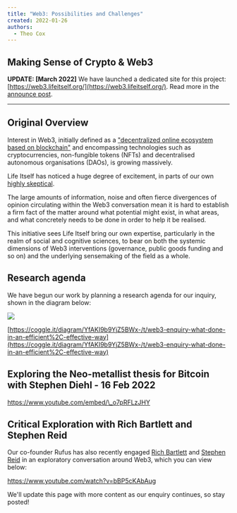 ```yaml
---
title: "Web3: Possibilities and Challenges"
created: 2022-01-26
authors: 
  - Theo Cox
---
```


## Making Sense of Crypto & Web3

**UPDATE: \[March 2022\]** We have launched a dedicated site for this project: [https://web3.lifeitself.org/](https://web3.lifeitself.org/). Read more in the [announce post](https://lifeitself.org/2022/03/16/making-sense-of-crypto-and-web3-launch/).

* * *

## Original Overview

Interest in Web3, initially defined as a ["decentralized online ecosystem based on blockchain"](https://www.wired.com/story/web3-gavin-wood-interview/) and encompassing technologies such as cryptocurrencies, non-fungible tokens (NFTs) and decentralised autonomous organisations (DAOs), is growing massively.

Life Itself has noticed a huge degree of excitement, in parts of our own [highly skeptical](assets/BTC-QF.pdf).

The large amounts of information, noise and often fierce divergences of opinion circulating within the Web3 conversation mean it is hard to establish a firm fact of the matter around what potential might exist, in what areas, and what concretely needs to be done in order to help it be realised.

This initiative sees Life Itself bring our own expertise, particularly in the realm of social and cognitive sciences, to bear on both the systemic dimensions of Web3 interventions (governance, public goods funding and so on) and the underlying sensemaking of the field as a whole.

## Research agenda

We have begun our work by planning a research agenda for our inquiry, shown in the diagram below:

![](assets/images/Screenshot-2022-01-26-160522-1024x726.png)

[https://coggle.it/diagram/YfAKI9b9YjZ5BWx-/t/web3-enquiry-what-done-in-an-efficient%2C-effective-way](https://coggle.it/diagram/YfAKI9b9YjZ5BWx-/t/web3-enquiry-what-done-in-an-efficient%2C-effective-way)

## Exploring the Neo-metallist thesis for Bitcoin with Stephen Diehl - 16 Feb 2022

https://www.youtube.com/embed/\_o7pRFLzJHY

## Critical Exploration with Rich Bartlett and Stephen Reid

Our co-founder Rufus has also recently engaged [Rich Bartlett](http://richdecibels.com/) and [Stephen Reid](https://stephenreid.net/) in an exploratory conversation around Web3, which you can view below:

https://www.youtube.com/watch?v=bBP5cKAbAug

We'll update this page with more content as our enquiry continues, so stay posted!

